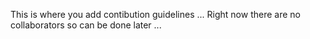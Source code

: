 This is where you add contibution guidelines ... Right now there are no collaborators so can be done later ... 
